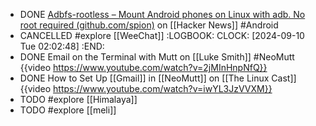- DONE [Adbfs-rootless – Mount Android phones on Linux with adb. No root required (github.com/spion)](https://news.ycombinator.com/item?id=41219080) on [[Hacker News]] #Android
- CANCELLED #explore [[WeeChat]]
  :LOGBOOK:
  CLOCK: [2024-09-10 Tue 02:02:48]
  :END:
- DONE Email on the Terminal with Mutt on [[Luke Smith]] #NeoMutt
  {{video https://www.youtube.com/watch?v=2jMInHnpNfQ}}
- DONE How to Set Up [[Gmail]] in [[NeoMutt]] on [[The Linux Cast]]
  {{video https://www.youtube.com/watch?v=iwYL3JzVVXM}}
- TODO #explore [[Himalaya]]
- TODO #explore [[meli]]